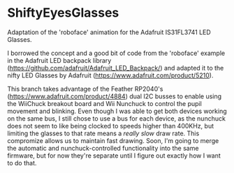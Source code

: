 # ShiftyEyesGlasses
Adaptation of the 'roboface' animation for the Adafruit IS31FL3741 LED Glasses. 

I borrowed the concept and a good bit of code from the 'roboface' example in the Adafruit LED backpack library (https://github.com/adafruit/Adafruit_LED_Backpack/) and adapted it to the nifty LED Glasses by Adafruit (https://www.adafruit.com/product/5210). 

This branch takes advantage of the Feather RP2040's (https://www.adafruit.com/product/4884) dual I2C busses to enable using the WiiChuck breakout board and Wii Nunchuck to control the pupil movement and blinking. Even though I was able to get both devices working on the same bus, I still chose to use a bus for each device, as the nunchuck does not seem to like being clocked to speeds higher than 400KHz, but limiting the glasses to that rate means a *really slow* draw rate. This compromize allows us to maintain fast drawing. Soon, I'm going to merge the automatic and nunchuck-controlled functionality into the same firmware, but for now they're separate until I figure out exactly how I want to do that. 
